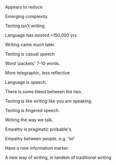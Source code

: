 Appears to reduce

Emerging complexity

Texting isn't writing

Language has existed >150,000 yrs

Writing came much later.

Texting is casual speech

Word 'packets' 7-10 words.

More telegraphic, less reflective

Language is speech.

There is some bleed between the two.

Texting is like writing like you are speaking.

Texting is fingered speech.

Writing the way we talk.

Empathy is pragmatic probable's.

Empathy between people, e.g. 'lol'

Have a new information marker.

A new way of writing, in tandem of traditional writing